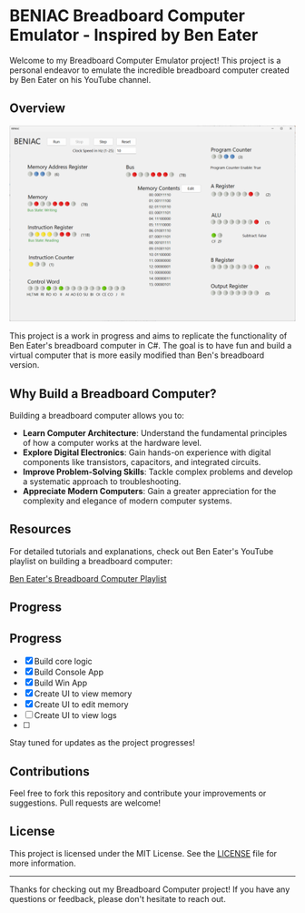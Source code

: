 # BENIAC Breadboard Computer Emulator - Inspired by Ben Eater

Welcome to my Breadboard Computer Emulator project! This project is a personal endeavor to emulate the incredible breadboard computer created by Ben Eater on his YouTube channel.

## Overview

![BENIAC](./images/BENIAC02.png)

This project is a work in progress and aims to replicate the functionality of Ben Eater's breadboard computer in C#. The goal is to have fun and build a virtual computer that is more easily modified than Ben's breadboard version.

## Why Build a Breadboard Computer?

Building a breadboard computer allows you to:

- **Learn Computer Architecture**: Understand the fundamental principles of how a computer works at the hardware level.
- **Explore Digital Electronics**: Gain hands-on experience with digital components like transistors, capacitors, and integrated circuits.
- **Improve Problem-Solving Skills**: Tackle complex problems and develop a systematic approach to troubleshooting.
- **Appreciate Modern Computers**: Gain a greater appreciation for the complexity and elegance of modern computer systems.

## Resources

For detailed tutorials and explanations, check out Ben Eater's YouTube playlist on building a breadboard computer:

[Ben Eater's Breadboard Computer Playlist](https://www.youtube.com/playlist?list=PLowKtXNTBypGqImE405J2565dvjafglHU)

## Progress
## Progress

- [x] Build core logic
- [x] Build Console App
- [x] Build Win App
- [x] Create UI to view memory
- [x] Create UI to edit memory
- [ ] Create UI to view logs
- [ ] 
Stay tuned for updates as the project progresses!

## Contributions

Feel free to fork this repository and contribute your improvements or suggestions. Pull requests are welcome!

## License

This project is licensed under the MIT License. See the [LICENSE](LICENSE) file for more information.

---

Thanks for checking out my Breadboard Computer project! If you have any questions or feedback, please don't hesitate to reach out.
